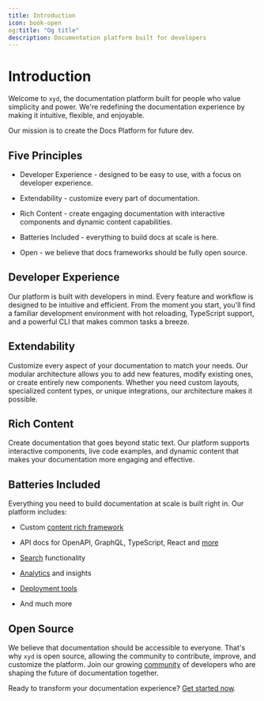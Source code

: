 ```yaml
---
title: Introduction
icon: book-open
og:title: "Og title"
description: Documentation platform built for developers
---
```


# Introduction

Welcome to `xyd`, the documentation platform built for people who value simplicity and power. We're redefining the documentation experience by making it intuitive, flexible, and enjoyable.

Our mission is to create the Docs Platform for future dev.

## Five Principles
- Developer Experience - designed to be easy to use, with a focus on developer experience.

- Extendability - customize every part of documentation.

- Rich Content - create engaging documentation with interactive components and dynamic content capabilities. 

- Batteries Included - everything to build docs at scale is here.

- Open - we believe that docs frameworks should be fully open source.

## Developer Experience

Our platform is built with developers in mind. Every feature and workflow is designed to be intuitive and efficient. From the moment you start, you'll find a familiar development environment with hot reloading, TypeScript support, and a powerful CLI that makes common tasks a breeze.

## Extendability

Customize every aspect of your documentation to match your needs. Our modular architecture allows you to add new features, modify existing ones, or create entirely new components. Whether you need custom layouts, specialized content types, or unique integrations, our architecture makes it possible.

## Rich Content

Create documentation that goes beyond static text. Our platform supports interactive components, live code examples, and dynamic content that makes your documentation more engaging and effective.

## Batteries Included

Everything you need to build documentation at scale is built right in. Our platform includes:
- Custom [content rich framework](/docs/guides/special-symbols) 

- API docs for OpenAPI, GraphQL, TypeScript, React and [more](/docs/guides/apitoolchain)

- [Search](/docs/guides/integrations/search/search-integrations) functionality

- [Analytics](/docs/guides/integrations/analytics/analytics-integrations) and insights

- [Deployment tools](/docs/guides/deploy)

- And much more

## Open Source

We believe that documentation should be accessible to everyone. That's why `xyd` is open source, allowing the community to contribute, improve, and customize the platform. Join our growing [community](https://github.com/livesession/xyd) of developers who are shaping the future of documentation together.

Ready to transform your documentation experience? [Get started now](/docs/guides/quickstart).